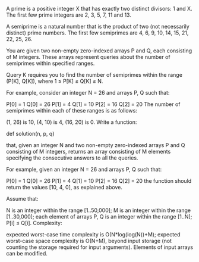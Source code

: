 A prime is a positive integer X that has exactly two distinct divisors: 1 and X. The first few prime integers are 2, 3, 5, 7, 11 and 13.

A semiprime is a natural number that is the product of two (not necessarily distinct) prime numbers. The first few semiprimes are 4, 6, 9, 10, 14, 15, 21, 22, 25, 26.

You are given two non-empty zero-indexed arrays P and Q, each consisting of M integers. These arrays represent queries about the number of semiprimes within specified ranges.

Query K requires you to find the number of semiprimes within the range (P[K], Q[K]), where 1 ≤ P[K] ≤ Q[K] ≤ N.

For example, consider an integer N = 26 and arrays P, Q such that:

P[0] = 1    Q[0] = 26
P[1] = 4    Q[1] = 10
P[2] = 16   Q[2] = 20
The number of semiprimes within each of these ranges is as follows:

(1, 26) is 10,
  (4, 10) is 4,
  (16, 20) is 0.
  Write a function:

def solution(n, p, q)

  that, given an integer N and two non-empty zero-indexed arrays P and Q consisting of M integers, returns an array consisting of M elements specifying the consecutive answers to all the queries.

  For example, given an integer N = 26 and arrays P, Q such that:

  P[0] = 1    Q[0] = 26
  P[1] = 4    Q[1] = 10
  P[2] = 16   Q[2] = 20
  the function should return the values [10, 4, 0], as explained above.

  Assume that:

  N is an integer within the range [1..50,000];
  M is an integer within the range [1..30,000];
  each element of arrays P, Q is an integer within the range [1..N];
  P[i] ≤ Q[i].
  Complexity:

  expected worst-case time complexity is O(N*log(log(N))+M);
  expected worst-case space complexity is O(N+M), beyond input storage (not counting the storage required for input arguments).
  Elements of input arrays can be modified.
